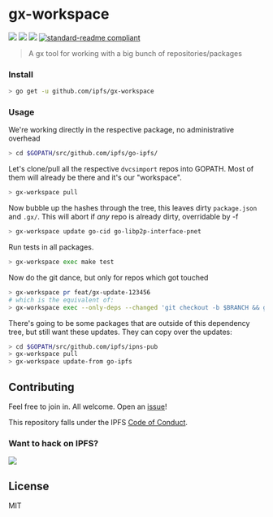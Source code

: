 # gx-workspace

[![](https://img.shields.io/badge/made%20by-Protocol%20Labs-blue.svg?style=flat-square)](http://ipn.io)
[![](https://img.shields.io/badge/project-IPFS-blue.svg?style=flat-square)](https://ipfs.io/)
[![](https://img.shields.io/badge/freenode-%23gx-blue.svg?style=flat-square)](http://webchat.freenode.net/?channels=%23gx)
[![standard-readme compliant](https://img.shields.io/badge/readme%20style-standard-brightgreen.svg?style=flat-square)](https://github.com/RichardLitt/standard-readme)

> A gx tool for working with a big bunch of repositories/packages

### Install

```sh
> go get -u github.com/ipfs/gx-workspace
```

### Usage

We're working directly in the respective package, no administrative overhead

```sh
> cd $GOPATH/src/github.com/ipfs/go-ipfs/
```

Let's clone/pull all the respective `dvcsimport` repos into GOPATH.
Most of them will already be there and it's our "workspace".

```sh
> gx-workspace pull
```

Now bubble up the hashes through the tree, this leaves dirty `package.json` and `.gx/`.
This will abort if *any* repo is already dirty, overridable by -f

```sh
> gx-workspace update go-cid go-libp2p-interface-pnet
```

Run tests in all packages.

```sh
> gx-workspace exec make test
```

Now do the git dance, but only for repos which got touched

```sh
> gx-workspace pr feat/gx-update-123456
# which is the equivalent of:
> gx-workspace exec --only-deps --changed 'git checkout -b $BRANCH && git commit -am "gx release $VERSION" && git push origin $BRANCH && hub pull-request -m "Update go-cid go-libp2p-interface-pnet"'
```

There's going to be some packages that are outside of this dependency tree,
but still want these updates. They can copy over the updates:

```sh
> cd $GOPATH/src/github.com/ipfs/ipns-pub
> gx-workspace pull
> gx-workspace update-from go-ipfs
```

## Contributing

Feel free to join in. All welcome. Open an [issue](https://github.com/ipfs/devtools/issues)!

This repository falls under the IPFS [Code of Conduct](https://github.com/ipfs/community/blob/master/code-of-conduct.md).

### Want to hack on IPFS?

[![](https://cdn.rawgit.com/jbenet/contribute-ipfs-gif/master/img/contribute.gif)](https://github.com/ipfs/community/blob/master/contributing.md)

## License

MIT
